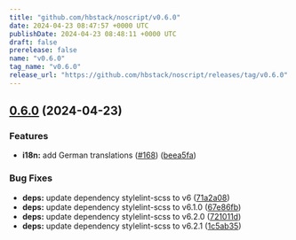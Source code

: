 ```yaml
---
title: "github.com/hbstack/noscript/v0.6.0"
date: 2024-04-23 08:47:57 +0000 UTC
publishDate: 2024-04-23 08:48:11 +0000 UTC
draft: false
prerelease: false
name: "v0.6.0"
tag_name: "v0.6.0"
release_url: "https://github.com/hbstack/noscript/releases/tag/v0.6.0"
---
```


## [0.6.0](https://github.com/hbstack/noscript/compare/v0.5.0...v0.6.0) (2024-04-23)


### Features

* **i18n:** add German translations ([#168](https://github.com/hbstack/noscript/issues/168)) ([beea5fa](https://github.com/hbstack/noscript/commit/beea5faac90a95e2648f4e645f77679387503069))


### Bug Fixes

* **deps:** update dependency stylelint-scss to v6 ([71a2a08](https://github.com/hbstack/noscript/commit/71a2a08415cb8690102adf685814befd68420330))
* **deps:** update dependency stylelint-scss to v6.1.0 ([67e86fb](https://github.com/hbstack/noscript/commit/67e86fb0798742b3f2bfc1525608ec3043273bc8))
* **deps:** update dependency stylelint-scss to v6.2.0 ([721011d](https://github.com/hbstack/noscript/commit/721011d9d4159f72cc78bcafa6d2e415002e0724))
* **deps:** update dependency stylelint-scss to v6.2.1 ([1c5ab35](https://github.com/hbstack/noscript/commit/1c5ab3538c70ee1b05b5d165b32757d4acb07ca9))
